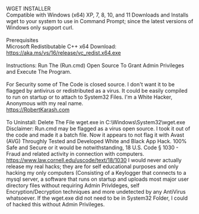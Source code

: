 WGET INSTALLER<br />
Compatible with Windows (x64) XP, 7, 8, 10, and 11
Downloads and Installs wget to your system to use in Command Prompt; since the latest versions of Windows only support curl.<br /><br />
Prerequisites<br />
Microsoft Redistibutable C++ x64 Download:<br />
https://aka.ms/vs/16/release/vc_redist.x64.exe<br /><br />
Instructions:
Run The (Run.cmd) Open Source To Grant Admin Privileges and Execute The Program.<br /><br />
For Security some of The Code is closed source. I don't want it to be flagged by antivirus or redistributed as a virus. It could be easily compiled to run on startup or to attach to System32 Files. I'm a White Hacker, Anonymous with my real name.<br />
https://RobertKarash.com<br /><br />
To Uninstall: Delete The File wget.exe in C:\\Windows\System32\wget.exe
Disclaimer: Run.cmd may be flagged as a virus open source. I took it out of the code and made it a batch file. Now it appears to not flag it with Avast (AVG) Throughly Tested and Developed White and Black App Hack. 100% Safe and Secure or it would be notwithstanding, 18 U.S. Code § 1030 - Fraud and related activity in connection with computers. https://www.law.cornell.edu/uscode/text/18/1030 I would never actually release my real hacks; they are for self educational purposes and only hacking my only computers (Consisting of a Keylogger that connects to a mysql server, a software that runs on startup and uploads most major user directory files without requiring Admin Privldeges, self Encryption/Decryption techniques and more undetected by any AntiVirus whatsoever. If the wget.exe did not need to be in System32 Folder, I could of hacked this without Admin Privileges.
